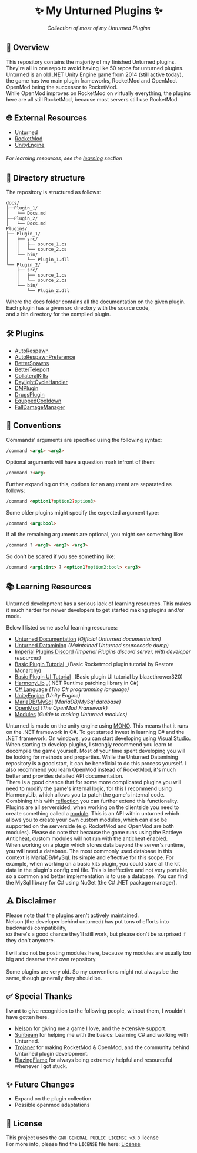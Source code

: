 <h1 align="center">✨ My Unturned Plugins ✨</h1>

<h6 align="center"><em>Collection of most of my Unturned Plugins</em></h6>

## 📝 Overview

This repository contains the majority of my finished Unturned plugins.
They're all in one repo to avoid having like 50 repos for unturned plugins.
<br>
Unturned is an old .NET Unity Engine game from 2014 (still active today),
the game has two main plugin frameworks, RocketMod and OpenMod.
OpenMod being the successor to RocketMod.
<br>
While OpenMod improves on RocketMod on virtually everything,
the plugins here are all still RocketMod, because most servers
still use RocketMod.

## 🌐 External Resources

- [Unturned](https://store.steampowered.com/app/304930/Unturned/)
- [RocketMod](https://github.com/RocketMod/Rocket)
- [UnityEngine](https://learn.unity.com/)

###### For learning resources, see the [learning](#-learning-resources) section

## 📂 Directory structure

The repository is structured as follows:

```
docs/
├──Plugin_1/
│   └── Docs.md
├──Plugin_2/
│   └── Docs.md
Plugins/
├── Plugin_1/
│   ├── src/
│   │   ├── source_1.cs
│   │   └── source_2.cs
│   └── bin/
│       └── Plugin_1.dll
└── Plugin_2/
    ├── src/
    │   ├── source_1.cs
    │   └── source_2.cs
    └── bin/
        └── Plugin_2.dll
```

Where the docs folder contains all the documentation on the given plugin.
<br>
Each plugin has a given src directory with the source code,
<br>
and a bin directory for the compiled plugin.

## 🛠️ Plugins
- [AutoRespawn](./docs/AutoRespawn.md)
- [AutoRespawnPreference](./docs/AutoRespawnPreference.md)
- [BetterSpawns](./docs/BetterSpawns.md)
- [BetterTeleport](./docs/BetterTeleport.md)
- [CollateralKills](./docs/CollateralKills.md)
- [DaylightCycleHandler](./docs/DaylightCycleHandler.md)
- [DMPlugin](./docs/DMPlugin.md)
- [DrugsPlugin](./docs/DrugsPlugin.md)
- [EquppedCooldown](./docs/EquippedCooldown.md)
- [FallDamageManager](./docs/FallDamageManager.md)

## 💭 Conventions

Commands' arguments are specified using the following syntax:

```html
/command <arg1> <arg2>
```

Optional arguments will have a question mark infront of them:

```html
/command ?<arg>
```

Further expanding on this, options for an argument are separated as follows:

```html
/command <option1?option2?option3>
```

Some older plugins might specify the expected argument type:

```html
/command <arg:bool>
```

If all the remaining arguments are optional, you might see something like:

```html
/command ? <arg1> <arg2> <arg3>
```

So don't be scared if you see something like:

```html
/command <arg1:int> ? <option1?option2:bool> <arg3>
```

## 📚 Learning Resources

Unturned development has a serious lack of learning resources.
This makes it much harder for newer developers to get started making plugins and/or mods.
<br>

Below I listed some useful learning resources:

- [Unturned Documentation](https://github.com/SmartlyDressedGames/Unturned-Docs) _(Official Unturned documentation)_
- [Unturned Datamining](https://github.com/Unturned-Datamining/Unturned-Datamining) _(Maintained Unturned sourcecode dump)_
- [Imperial Plugins Discord](https://discordapp.com/invite/nCd8QKz) _(Imperial Plugins discord server, with developer resources)_
- [Basic Plugin Tutorial](https://youtu.be/A1MhnhJBnd4?si=SXXibk4eVogFdDYs) _(Basic Rocketmod plugin tutorial by Restore Monarchy)
- [Basic Plugin UI Tutorial](https://youtu.be/J1mcQoxPkpU?si=-tmdBNOKEv9BHj_w) _(Basic plugin UI tutorial by blazethrower320)
- [HarmonyLib](https://github.com/pardeike/Harmony) _(.NET Runtime patching library in C#)
- [C# Language](https://learn.microsoft.com/en-us/dotnet/csharp/) _(The C# programming language)_
- [UnityEngine](https://learn.unity.com/) _(Unity Engine)_
- [MariaDB/MySql](https://mariadb.org/) _(MariaDB/MySql database)_
- [OpenMod](https://openmod.github.io/openmod-docs/) _(The OpenMod Framework)_
- [Modules](https://steamcommunity.com/sharedfiles/filedetails/?id=790629631) _(Guide to making Unturned modules)_

Unturned is made on the unity engine using [MONO](https://www.mono-project.com/). This means that it runs on the .NET framework in C#.
To get started invest in learning C# and the .NET framework. On windows, you can start developing using
[Visual Studio](https://visualstudio.microsoft.com/).
<br>
When starting to develop plugins, I strongly recommend you learn to decompile the game yourself.
Most of your time spent developing you will be looking for methods and properties.
While the Unturned Datamining repository is a good start, it can be beneficial to do this process yourself.
I also recommend you learn OpenMod instead of RocketMod, it's much better and provides detailed API documentation.
<br>
There is a good chance that for some more complicated plugins you will need to modify the game's internal logic,
for this I recommend using HarmonyLib, which allows you to patch the game's internal code.
<br>
Combining this with [reflection](https://learn.microsoft.com/en-us/dotnet/csharp/advanced-topics/reflection-and-attributes/)
you can further extend this functionality.
<br>
Plugins are all serversided, when working on the clientside you need to create something called a [module](https://steamcommunity.com/sharedfiles/filedetails/?id=790629631).
This is an API within unturned which allows you to create your own custom modules, which can also be supported
on the serverside (e.g. RocketMod and OpenMod are both modules). Please do note that because the game runs
using the Battleye Anticheat, custom modules will not run with the anticheat enabled.
<br>
When working on a plugin which stores data beyond the server's runtime, you will need a database.
The most commonly used database in this context is MariaDB/MySql. Its simple and effective for this scope.
For example, when working on a basic kits plugin, you could store all the kit data in the plugin's config xml file.
This is ineffective and not very portable, so a common and better implementation is to use a database.
You can find the MySql library for C# using NuGet (the C# .NET package manager).

## ⚠️ Disclaimer

Please note that the plugins aren't actively maintained.
<br>
Nelson (the developer behind unturned) has put tons of efforts into backwards compatibility,
<br>
so there's a good chance they'll still work, but please don't be surprised if they don't anymore.
<br><br>
I will also not be posting modules here, because my modules are usually too big and deserve their own repository.
<br><br>
Some plugins are very old. So my conventions might not always be the same, though generally they should be.

## ✅ Special Thanks

I want to give recognition to the following people, without them, I wouldn't have gotten here.

- [Nelson](https://github.com/SDGNelson) for giving me a game I love, and the extensive support.
- [Sunbeam](https://github.com/sunbeam9) for helping me with the basics: Learning C# and working with Unturned.
- [Trojaner](https://github.com/Trojaner) for making RocketMod & OpenMod, and the community behind Unturned plugin development.
- [BlazingFlame](https://github.com/DanielWillett) for always being extremely helpful and resourceful whenever I got stuck.

## ✨ Future Changes

- Expand on the plugin collection
- Possible openmod adaptations

## 📃 License
This project uses the `GNU GENERAL PUBLIC LICENSE v3.0` license
<br>
For more info, please find the `LICENSE` file here: [License](LICENSE)
